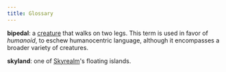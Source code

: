 ```yaml
---
title: Glossary
---
```


[](#bipedal)**bipedal**: a [creature](creatures) that walks on two legs. This term is used in favor of *humanoid*, to eschew humanocentric language, although it encompasses a broader variety of creatures.

[](#skyland)**skyland**: one of [Skyrealm](locales/skyrealm)'s floating islands.
